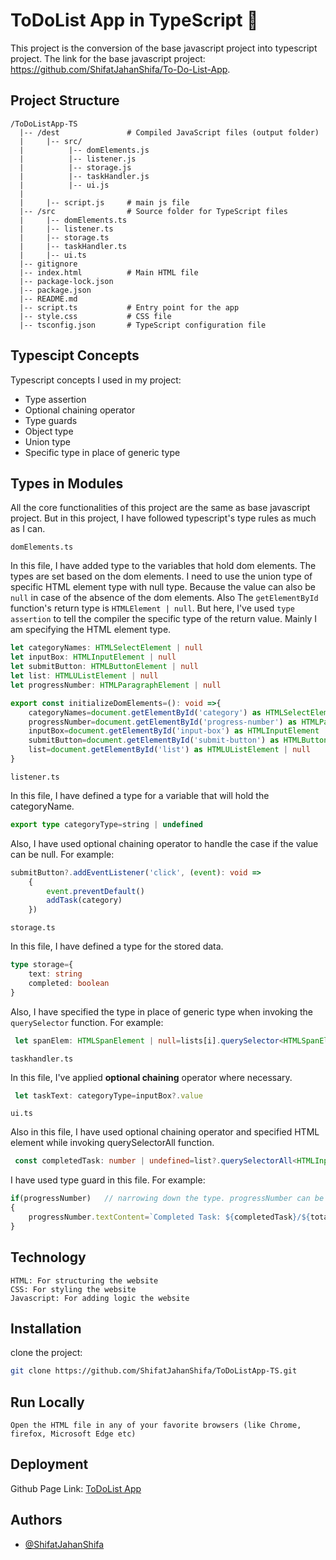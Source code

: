 
# ToDoList App in TypeScript 📝

This project is the conversion of the base javascript project into typescript project. The link for the base javascript project: https://github.com/ShifatJahanShifa/To-Do-List-App.  

## Project Structure

```
/ToDoListApp-TS
  |-- /dest               # Compiled JavaScript files (output folder)
  |     |-- src/
  |          |-- domElements.js
  |          |-- listener.js
  |          |-- storage.js
  |          |-- taskHandler.js
  |          |-- ui.js
  |          
  |     |-- script.js     # main js file
  |-- /src                # Source folder for TypeScript files
  |     |-- domElements.ts
  |     |-- listener.ts
  |     |-- storage.ts
  |     |-- taskHandler.ts
  |     |-- ui.ts
  |-- gitignore
  |-- index.html          # Main HTML file
  |-- package-lock.json
  |-- package.json
  |-- README.md
  |-- script.ts           # Entry point for the app
  |-- style.css           # CSS file
  |-- tsconfig.json       # TypeScript configuration file
```


## Typescipt Concepts
Typescript concepts I used in my project:
- Type assertion
- Optional chaining operator
- Type guards
- Object type
- Union type
- Specific type in place of generic type

## Types in Modules

All the core functionalities of this project are the same as base javascript project. But in this project, I have followed typescript's type rules as much as I can. 


`domElements.ts` 

In this file, I have added type to the variables that hold dom elements. The types are set based on the dom elements. I need to use the union type of specific HTML element type with null type. Because the value can also be `null` in case of the absence of the dom elements. Also The `getElementById` function's return type is `HTMLElement | null`. But here, I've used `type assertion` to tell the compiler the specific type of the return value. Mainly I am specifying the HTML element type.

```ts
let categoryNames: HTMLSelectElement | null
let inputBox: HTMLInputElement | null
let submitButton: HTMLButtonElement | null
let list: HTMLUListElement | null
let progressNumber: HTMLParagraphElement | null

export const initializeDomElements=(): void =>{
    categoryNames=document.getElementById('category') as HTMLSelectElement | null
    progressNumber=document.getElementById('progress-number') as HTMLParagraphElement | null
    inputBox=document.getElementById('input-box') as HTMLInputElement | null
    submitButton=document.getElementById('submit-button') as HTMLButtonElement | null
    list=document.getElementById('list') as HTMLUListElement | null
}
```


`listener.ts` 

In this file, I have defined a type for a variable that will hold the categoryName.  

```ts
export type categoryType=string | undefined
```  

Also, I have used optional chaining operator to handle the case if the value can be null. For example: 

```ts
submitButton?.addEventListener('click', (event): void => 
    {
        event.preventDefault()
        addTask(category)
    })
``` 

`storage.ts` 

In this file, I have defined a type for the stored data. 

```ts
type storage={
    text: string
    completed: boolean
}
``` 

Also, I have specified the type in place of generic type when invoking the `querySelector` function. For example: 

```ts
 let spanElem: HTMLSpanElement | null=lists[i].querySelector<HTMLSpanElement>('span')
```

`taskhandler.ts` 

In this file, I've applied **optional chaining** operator where necessary.
```ts
 let taskText: categoryType=inputBox?.value
```

`ui.ts`

Also in this file, I have used optional chaining operator and specified HTML element while invoking querySelectorAll function. 
```ts
 const completedTask: number | undefined=list?.querySelectorAll<HTMLInputElement>('.list-item:checked').length
```

I have used type guard in this file. For example:
```ts
if(progressNumber)   // narrowing down the type. progressNumber can be an HTML element or null
{
    progressNumber.textContent=`Completed Task: ${completedTask}/${totalTask}`
}
```


## Technology

```
HTML: For structuring the website
CSS: For styling the website
Javascript: For adding logic the website
```


## Installation

clone the project:  

```bash
git clone https://github.com/ShifatJahanShifa/ToDoListApp-TS.git
```

## Run Locally

```
Open the HTML file in any of your favorite browsers (like Chrome, firefox, Microsoft Edge etc)
```


## Deployment

Github Page Link: [ToDoList App](https://shifatjahanshifa.github.io/ToDoListApp-TS/)


## Authors

- [@ShifatJahanShifa](https://www.github.com/ShifatJahanShifa)


